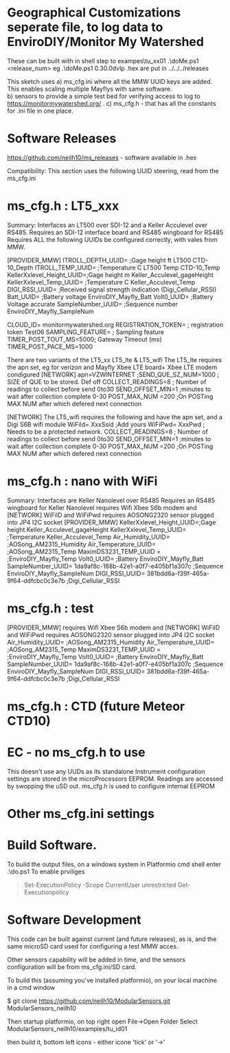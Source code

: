 # Geographical Customizations seperate file, to log data to EnviroDIY/Monitor My Watershed

These can be built with 
in shell step to exampes\tu_xx01
.\doMe.ps1  <release_num>   eg .\doMe.ps1 0.30.0dvlp  .hex are put in ../../../releases

This sketch uses 
a) ms_cfg.ini where  all the MMW UUID keys are added. This enables scaling multiple Mayflys with same software.  
b) sensors to provide a simple test bed for verifying access to log to https://monitormywatershed.org/ .
c) ms_cfg.h - that has all the constants for .ini file in one place.

Software Releases
=================
https://github.com/neilh10/ms_releases  - software available in .hex



Compatibility:
This section uses the following UUID steering, read from the ms_cfg.ini

ms_cfg.h : LT5_xxx
==================
Summary: Interfaces an LT500 over SDI-12 and a Keller Acculevel over RS485.
Requires  an SDI-12 interface board and RS485 wingboard for RS485
Requires ALL the following UUIDs be configured correctly, with vales from MMW.

[PROVIDER_MMW]
ITROLL_DEPTH_UUID=        ;Gage height ft LT500 CTD-10_Depth
ITROLL_TEMP_UUID=         ;Temperature C LT500 Temp CTD-10_Temp
KellerXxlevel_Height_UUID=;Gage height m Keller_Acculevel_gageHeight
KellerXxlevel_Temp_UUID=  ;Temperature C Keller_Acculevel_Temp
DIGI_RSSI_UUID=           ;Received signal strength indication (Digi_Cellular_RSSI)
Batt_UUID=                ;Battery voltage EnviroDIY_Mayfly_Batt
Volt0_UUID=               ;Battery Voltage accurate 
SampleNumber_UUID=        ;Sequence number EnviroDIY_Mayfly_SampleNum

CLOUD_ID= monitormywatershed.org
REGISTRATION_TOKEN= ; registration token Test06
SAMPLING_FEATURE=   ; Sampling feature
TIMER_POST_TOUT_MS=5000; Gateway Timeout (ms)
TIMER_POST_PACE_MS=1000

There are two variants of the LT5_xx  LT5_lte & LT5_wifi
The LT5_lte requires the apn set, eg for verizon and Mayfly Xbee LTE board+ Xbee LTE modem condigured
[NETWORK]
apn=VZWINTERNET
;SEND_QUE_SZ_NUM=1000 ; SIZE of QUE to be stored. Def off
COLLECT_READINGS=8 ; Number of readings to collect before send 0to30
SEND_OFFSET_MIN=1 ;minutes to wait after collection complete 0-30
POST_MAX_NUM =200 ;On POSTing MAX NUM after which defered next connection


[NETWORK]
The LT5_wifi requires the following and  have the apn set, and a Digi S6B wifi module 
WiFiId= XxxSsid ;Add yours
WiFiPwd= XxxPwd ; Needs to be a protected network.
COLLECT_READINGS=8 ; Number of readings to collect before send 0to30
SEND_OFFSET_MIN=1 ;minutes to wait after collection complete 0-30
POST_MAX_NUM =200 ;On POSTing MAX NUM after which defered next connection

ms_cfg.h : nano  with WiFi 
===============
Summary: Interfaces are Keller Nanolevel over RS485
Requires an RS485 wingboard for Keller Nanolevel
requires Wifi Xbee S6b modem and  [NETWORK] WiFiID and WiFiPwd
requires AOSONG2320 sensor plugged into JP4 I2C socket
[PROVIDER_MMW]
KellerXxlevel_Height_UUID=;Gage height Keller_Acculevel_gageHeight
KellerXxlevel_Temp_UUID=  ;Temperature Keller_Acculevel_Temp
Air_Humidity_UUID=        ;AOSong_AM2315_Humidity
Air_Temperature_UUID=     ;AOSong_AM2315_Temp
MaximDS3231_TEMP_UUID =   ;EnviroDIY_Mayfly_Temp
Volt0_UUID=               ;Battery EnviroDIY_Mayfly_Batt
SampleNumber_UUID=        1da9af8c-168b-42e1-a0f7-e405bf1a307c ;Sequence EnviroDIY_Mayfly_SampleNum
DIGI_RSSI_UUID=           381bdd6a-f39f-465a-9f64-ddfcbc0c3e7b ;Digi_Cellular_RSSI



ms_cfg.h : test
===============
[PROVIDER_MMW]
requires Wifi Xbee S6b modem and  [NETWORK] WiFiID and WiFiPwd
requires AOSONG2320 sensor plugged into JP4 I2C socket
Air_Humidity_UUID=        ;AOSong_AM2315_Humidity
Air_Temperature_UUID=     ;AOSong_AM2315_Temp
MaximDS3231_TEMP_UUID =   ;EnviroDIY_Mayfly_Temp
Volt0_UUID=               ;Battery EnviroDIY_Mayfly_Batt
SampleNumber_UUID=        1da9af8c-168b-42e1-a0f7-e405bf1a307c ;Sequence EnviroDIY_Mayfly_SampleNum
DIGI_RSSI_UUID=           381bdd6a-f39f-465a-9f64-ddfcbc0c3e7b ;Digi_Cellular_RSSI

ms_cfg.h : CTD (future Meteor CTD10)
====================================

EC - no ms_cfg.h to use
=======================
This doesn't use any UUDs as its standalone
Instrument configuration settings are stored in the microProcessors EEPROM.
Readings are accessed by swopping the uSD out.
ms_cfg.h is used to configure internal EEPROM


Other ms_cfg.ini settings
========================
<tbd>


Build Software.
==============
To build the output files, on a windows system in Platformio cmd shell enter .\do.ps1
To enable prviliges  
> Set-ExecutionPolicy -Scope CurrentUser unrestricted
> Get-Executionpolicy

Software Development
====================
This code can be built against current (and future releases), as is, and the same microSD card used for configuring a test MMW acces.

Other sensors capability will be added in time, and the sensors configuration will be from ms_cfg.ini/SD card.

To build this (assuming you've installed platformio),  on your local machine in a cmd window

$ git clone https://github.com/neilh10/ModularSensors.git  ModularSensors_neilh10

Then startup platformio, on top right open File->Open Folder 
Select ModularSensors_neilh10/examples/tu_id01

then build it, bottom left icons - either icone 'tick' or '->'